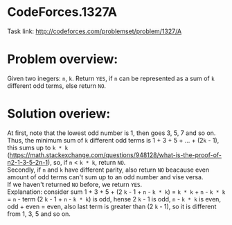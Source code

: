 # CodeForces.1327A
Task link: http://codeforces.com/problemset/problem/1327/A
# Problem overview:
Given two inegers: ```n```, ```k```. Return ```YES```, if ```n``` can be represented as a sum of ```k``` different odd terms, else return ```NO```.
# Solution overiew:
At first, note that the lowest odd number is 1, then goes 3, 5, 7 and so on. Thus, the minimum sum of ```k``` different odd terms is 1 + 3 + 5 + ... + (2```k``` - 1), this sums up to ```k * k``` (https://math.stackexchange.com/questions/948128/what-is-the-proof-of-n2-1-3-5-2n-1), so, if ```n``` < ```k * k```, return ```NO```.
<br/>
Secondly, if ```n``` and ```k``` have different parity, also return ```NO``` beacause even amount of odd terms can't sum up to an odd number and vise versa.
<br/>
If we haven't returned ```NO``` before, we return ```YES```.
<br/>
Explanation: consider sum 1 + 3 + 5 + (2 ```k``` - 1 + ```n``` - ```k * k```) = ```k * k``` + ```n``` - ```k * k``` = ```n``` - term (2 ```k``` - 1 + ```n``` - ```k * k```) is odd, hense 2 ```k``` - 1 is odd, ```n``` - ```k * k``` is even, odd + even = even, also last term is greater than (2 ```k``` - 1), so it is different from 1, 3, 5 and so on.
